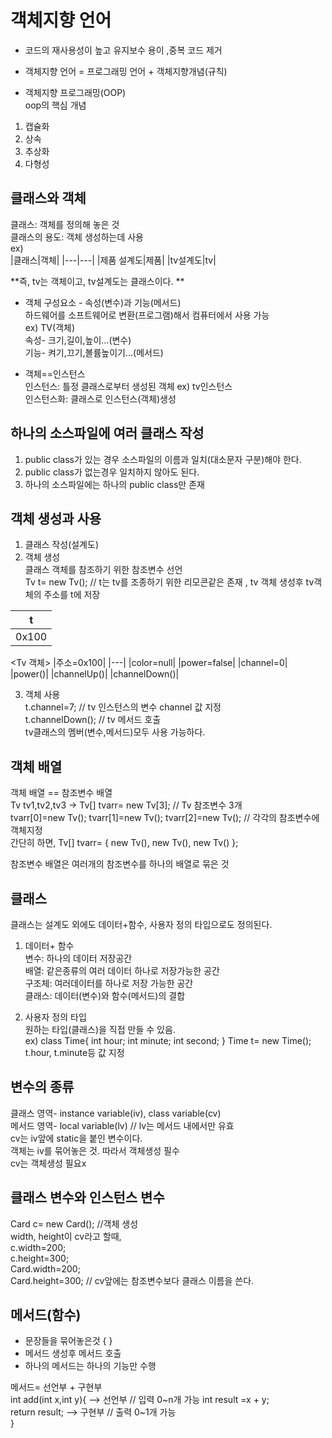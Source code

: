 # 객체지향 언어
- 코드의 재사용성이 높고 유지보수 용이 ,중복 코드 제거  
- 객체지향 언어 = 프로그래밍 언어 + 객체지향개념(규칙)  

- 객체지향 프로그래밍(OOP)  
oop의 핵심 개념  
 1. 캡슐화  
 2. 상속  
 3. 추상화  
 4. 다형성  

## 클래스와 객체
 클래스: 객체를 정의해 놓은 것  
 클래스의 용도: 객체 생성하는데 사용  
ex)  
|클래스|객체|
|---|---|
|제품 설계도|제품|
|tv설계도|tv|  

**즉, tv는 객체이고, tv설계도는 클래스이다. ** 

- 객체 구성요소 - 속성(변수)과 기능(메서드)  
하드웨어를 소프트웨어로 변환(프로그램)해서 컴퓨터에서 사용 가능  
ex) TV(객체)  
속성- 크기,길이,높이...(변수)  
기능- 켜기,끄기,볼륨높이기...(메서드)  

- 객체==인스턴스  
인스턴스: 틀정 클래스로부터 생성된 객체 ex) tv인스턴스  
인스턴스화: 클래스로  인스턴스(객체)생성  

## 하나의 소스파일에 여러 클래스 작성
1. public class가 있는 경우 소스파일의 이름과 일치(대소문자 구분)해야 한다.  
2. public class가 없는경우 일치하지 않아도 된다.  
3. 하나의 소스파일에는 하나의 public class만 존재  

## 객체 생성과 사용  
1. 클래스 작성(설계도)  
2. 객체 생성  
  클래스 객체를 참조하기 위한 참조변수 선언  
  Tv t= new Tv();   // t는 tv를 조종하기 위한 리모콘같은 존재  , tv 객체 생성후 tv객체의 주소를 t에 저장   
  
|t|
|----|
|0x100|   
 
<Tv 객체>
|주소=0x100|
|---|
|color=null|
|power=false|
|channel=0|
|power()|
|channelUp()|
|channelDown()|  
  
3. 객체 사용  
t.channel=7; // tv 인스턴스의 변수 channel 값 지정   
t.channelDown();   // tv 메서드 호출  
tv클래스의 멤버(변수,메서드)모두 사용 가능하다.  

## 객체 배열
객체 배열 == 참조변수 배열  
Tv tv1,tv2,tv3  -> Tv[] tvarr= new Tv[3];  // Tv 참조변수 3개  
tvarr[0]=new Tv();
tvarr[1]=new Tv();
tvarr[2]=new Tv();   // 각각의 참조변수에 객체지정   
간단히 하면,  Tv[] tvarr= { new Tv(), new Tv(), new Tv() };   

참조변수 배열은 여러개의 참조변수를 하나의 배열로 묶은 것  

## 클래스 
클래스는 설계도 외에도 데이터+함수, 사용자 정의 타입으로도 정의된다. 
1. 데이터+ 함수  
변수: 하나의 데이터 저장공간  
배열: 같은종류의 여러 데이터 하나로 저장가능한 공간  
구조체: 여러데이터를 하나로 저장 가능한 공간  
클래스: 데이터(변수)와 함수(메서드)의 결합   

2. 사용자 정의 타입  
원하는 타입(클래스)을 직접 만들 수 있음.  
ex) class Time{
        int hour;
        int minute;
        int second;
        }
Time t= new Time();  
t.hour, t.minute등 값 지정  

## 변수의 종류
클래스 영역- instance variable(iv), class variable(cv)  
메서드 영역- local variable(lv)   // lv는 메서드 내에서만 유효  
cv는 iv앞에 static을 붙인 변수이다.  
객체는 iv를 묶어놓은 것.  따라서  객체생성 필수  
cv는 객체생성 필요x  

## 클래스 변수와 인스턴스 변수
Card c= new Card();  //객체 생성  
width, height이 cv라고 할때,  
c.width=200;  
c.height=300;  
Card.width=200;  
Card.height=300;   // cv앞에는 참조변수보다 클래스 이름을 쓴다.  

## 메서드(함수)
- 문장들을 묶어놓은것 { }  
- 메서드 생성후 메서드 호출  
- 하나의 메서드는 하나의 기능만 수행  

메서드= 선언부 + 구현부  
int add(int x,int y){   --> 선언부   // 입력 0~n개 가능
     int result =x + y;  
     return result;     --> 구현부    // 출력 0~1개 가능  
    }
 











